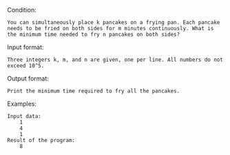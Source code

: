 Condition:

    You can simultaneously place k pancakes on a frying pan. Each pancake needs to be fried on both sides for m minutes continuously. What is the minimum time needed to fry n pancakes on both sides?

Input format:

    Three integers k, m, and n are given, one per line. All numbers do not exceed 10^5.

Output format:

    Print the minimum time required to fry all the pancakes.

Examples:

    Input data:
        1
        4
        1
    Result of the program:
        8